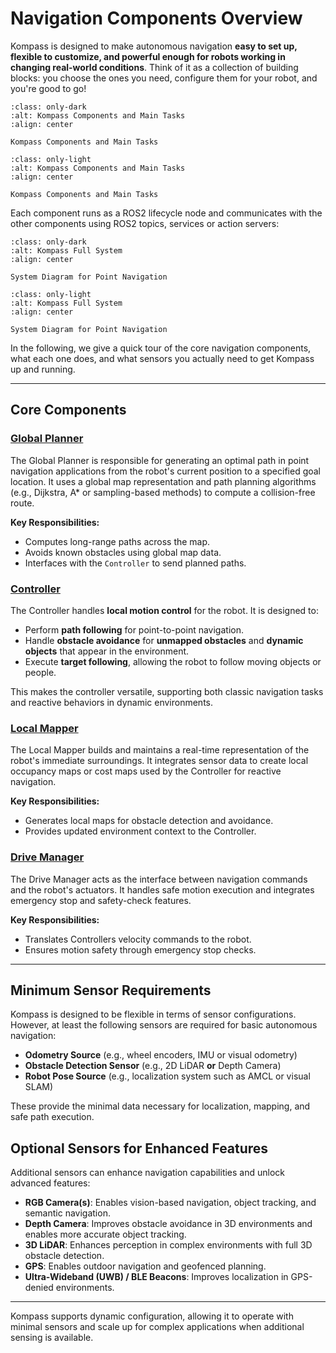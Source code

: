 # Navigation Components Overview

Kompass is designed to make autonomous navigation **easy to set up, flexible to customize, and powerful enough for robots working in changing real-world conditions**.
Think of it as a collection of building blocks: you choose the ones you need, configure them for your robot, and you're good to go!

```{figure} ../_static/images/diagrams/system_components_dark.png
:class: only-dark
:alt: Kompass Components and Main Tasks
:align: center

Kompass Components and Main Tasks
```

```{figure} ../_static/images/diagrams/system_components_light.png
:class: only-light
:alt: Kompass Components and Main Tasks
:align: center

Kompass Components and Main Tasks
```

Each component runs as a ROS2 lifecycle node and communicates with the other components using ROS2 topics, services or action servers:



```{figure} ../_static/images/diagrams/system_graph_dark.png
:class: only-dark
:alt: Kompass Full System
:align: center

System Diagram for Point Navigation
```

```{figure} ../_static/images/diagrams/system_graph_light.png
:class: only-light
:alt: Kompass Full System
:align: center

System Diagram for Point Navigation
```

In the following, we give a quick tour of the core navigation components, what each one does, and what sensors you actually need to get Kompass up and running.

---

## Core Components

### [**Global Planner**](path_planning.md)
The Global Planner is responsible for generating an optimal path in point navigation applications from the robot's current position to a specified goal location.
It uses a global map representation and path planning algorithms (e.g., Dijkstra, A* or sampling-based methods) to compute a collision-free route.

**Key Responsibilities:**
- Computes long-range paths across the map.
- Avoids known obstacles using global map data.
- Interfaces with the `Controller` to send planned paths.



### [**Controller**](control.md)
The Controller handles **local motion control** for the robot. It is designed to:
- Perform **path following** for point-to-point navigation.
- Handle **obstacle avoidance** for **unmapped obstacles** and **dynamic objects** that appear in the environment.
- Execute **target following**, allowing the robot to follow moving objects or people.

This makes the controller versatile, supporting both classic navigation tasks and reactive behaviors in dynamic environments.


### [**Local Mapper**](mapper.md)
The Local Mapper builds and maintains a real-time representation of the robot's immediate surroundings.
It integrates sensor data to create local occupancy maps or cost maps used by the Controller for reactive navigation.

**Key Responsibilities:**
- Generates local maps for obstacle detection and avoidance.
- Provides updated environment context to the Controller.



### [**Drive Manager**](driver.md)
The Drive Manager acts as the interface between navigation commands and the robot's actuators.
It handles safe motion execution and integrates emergency stop and safety-check features.

**Key Responsibilities:**
- Translates Controllers velocity commands to the robot.
- Ensures motion safety through emergency stop checks.

---

## Minimum Sensor Requirements

Kompass is designed to be flexible in terms of sensor configurations.
However, at least the following sensors are required for basic autonomous navigation:

- **Odometry Source** (e.g., wheel encoders, IMU or visual odometry)
- **Obstacle Detection Sensor** (e.g., 2D LiDAR **or** Depth Camera)
- **Robot Pose Source** (e.g., localization system such as AMCL or visual SLAM)

These provide the minimal data necessary for localization, mapping, and safe path execution.



## Optional Sensors for Enhanced Features

Additional sensors can enhance navigation capabilities and unlock advanced features:

- **RGB Camera(s)**: Enables vision-based navigation, object tracking, and semantic navigation.
- **Depth Camera**: Improves obstacle avoidance in 3D environments and enables more accurate object tracking.
- **3D LiDAR**: Enhances perception in complex environments with full 3D obstacle detection.
- **GPS**: Enables outdoor navigation and geofenced planning.
- **Ultra-Wideband (UWB) / BLE Beacons**: Improves localization in GPS-denied environments.

---

Kompass supports dynamic configuration, allowing it to operate with minimal sensors and scale up for complex applications when additional sensing is available.
